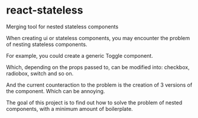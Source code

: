 # react-stateless
Merging tool for nested stateless components

When creating ui or stateless components, you may encounter the problem of nesting stateless components.

For example, you could create a generic Toggle component.

Which, depending on the props passed to, can be modified into: checkbox, radiobox, switch and so on.

And the current counteraction to the problem is the creation of 3 versions of the component. Which can be annoying.

The goal of this project is to find out how to solve the problem of nested components, with a minimum amount of boilerplate.
